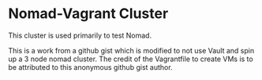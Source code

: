 # Nomad-Vagrant Cluster

This cluster is used primarily to test Nomad. 

This is a work from a github gist which is modified to not use Vault and spin up a 3 node nomad cluster. The credit of the Vagrantfile to create VMs is to be attributed to this anonymous github gist author. 

